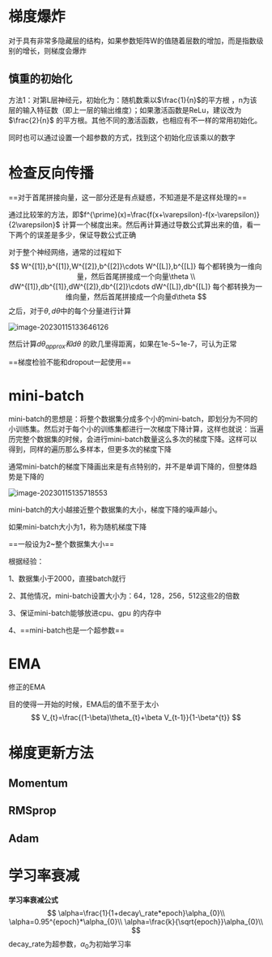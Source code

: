 # 梯度爆炸

对于具有非常多隐藏层的结构，如果参数矩阵W的值随着层数的增加，而是指数级别的增长，则梯度会爆炸



## 慎重的初始化

方法1：对第L层神经元，初始化为：随机数乘以$\frac{1}{n}$的平方根 ，n为该层的输入特征数（即上一层的输出维度）；如果激活函数是ReLu，建议改为$\frac{2}{n}$ 的平方根。其他不同的激活函数，也相应有不一样的常用初始化。

同时也可以通过设置一个超参数的方式，找到这个初始化应该乘以的数字



# 检查反向传播

==对于首尾拼接向量，这一部分还是有点疑惑，不知道是不是这样处理的==

通过比较笨的方法，即$f^{\prime}(x)=\frac{f(x+\varepsilon)-f(x-\varepsilon)}{2\varepsilon}$ 计算一个梯度出来。然后再计算通过导数公式算出来的值，看一下两个的误差是多少，保证导数公式正确



对于整个神经网络，通常的过程如下
$$
W^{[1]},b^{[1]},W^{[2]},b^{[2]}\cdots W^{[L]},b^{[L]} 每个都转换为一维向量，然后首尾拼接成一个向量\theta
\\
dW^{[1]},db^{[1]},dW^{[2]},db^{[2]}\cdots dW^{[L]},db^{[L]} 每个都转换为一维向量，然后首尾拼接成一个向量d\theta
$$
之后，对于$\theta ,d\theta$中的每个分量进行计算

![image-20230115133646126](C:\Users\nigel\AppData\Roaming\Typora\typora-user-images\image-20230115133646126.png)

然后计算$d\theta_{approx}和d\theta$ 的欧几里得距离，如果在1e-5~1e-7，可认为正常



==梯度检验不能和dropout一起使用==





# mini-batch

mini-batch的思想是：将整个数据集分成多个小的mini-batch，即划分为不同的小训练集。然后对于每个小的训练集都进行一次梯度下降计算，这样也就说：当遍历完整个数据集的时候，会进行mini-batch数量这么多次的梯度下降。这样可以得到，同样的遍历那么多样本，但更多次的梯度下降



通常mini-batch的梯度下降画出来是有点特别的，并不是单调下降的，但整体趋势是下降的

![image-20230115135718553](C:\Users\nigel\AppData\Roaming\Typora\typora-user-images\image-20230115135718553.png)

mini-batch的大小越接近整个数据集的大小，梯度下降的噪声越小。

如果mini-batch大小为1，称为随机梯度下降

==一般设为2~整个数据集大小==

根据经验：

1、数据集小于2000，直接batch就行

2、其他情况，mini-batch设置大小为：64，128，256，512这些2的倍数

3、保证mini-batch能够放进cpu、gpu 的内存中

4、==mini-batch也是一个超参数==





# EMA

修正的EMA

目的使得一开始的时候，EMA后的值不至于太小
$$
V_{t}=\frac{(1-\beta)\theta_{t}+\beta V_{t-1}}{1-\beta^{t}}
$$




# 梯度更新方法

## Momentum



## RMSprop





## Adam





# 学习率衰减

**学习率衰减公式**
$$
\alpha=\frac{1}{1+decay\_rate*epoch}\alpha_{0}\\
\alpha=0.95^{epoch}*\alpha_{0}\\
\alpha=\frac{k}{\sqrt{epoch}}\alpha_{0}\\
$$
decay_rate为超参数，$\alpha_{0}$为初始学习率
